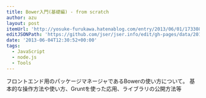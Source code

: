 ```yaml
---
title: Bower入門(基礎編) - from scratch
author: azu
layout: post
itemUrl: 'http://yosuke-furukawa.hatenablog.com/entry/2013/06/01/173308'
editJSONPath: 'https://github.com/jser/jser.info/edit/gh-pages/data/2013/06/index.json'
date: '2013-06-04T12:30:52+00:00'
tags:
  - JavaScript
  - node.js
  - Tools
---
```

フロントエンド用のパッケージマネージャであるBowerの使い方について。
基本的な操作方法や使い方、Gruntを使った応用、ライブラリの公開方法等
